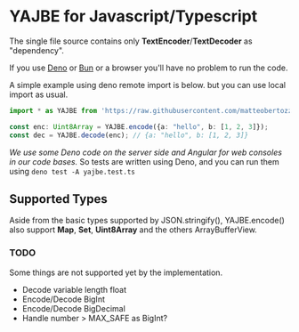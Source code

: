 # YAJBE for Javascript/Typescript

The single file source contains only **TextEncoder**/**TextDecoder** as "dependency".

If you use [Deno](https://deno.land/) or [Bun](https://bun.sh/) or a browser you'll have no problem to run the code.

A simple example using deno remote import is below. but you can use local import as usual.
```typescript
import * as YAJBE from 'https://raw.githubusercontent.com/matteobertozzi/yajbe-data-format/main/typescript/yajbe.ts';

const enc: Uint8Array = YAJBE.encode({a: "hello", b: [1, 2, 3]});
const dec = YAJBE.decode(enc); // {a: "hello", b: [1, 2, 3]}
```

_We use some Deno code on the server side and Angular for web consoles in our code bases._ So tests are written using Deno, and you can run them using `deno test -A yajbe.test.ts`

## Supported Types
Aside from the basic types supported by JSON.stringify(), YAJBE.encode() also support **Map**, **Set**, **Uint8Array** and the others ArrayBufferView.

### TODO
Some things are not supported yet by the implementation.
 * Decode variable length float
 * Encode/Decode BigInt
 * Encode/Decode BigDecimal
 * Handle number > MAX_SAFE as BigInt?
